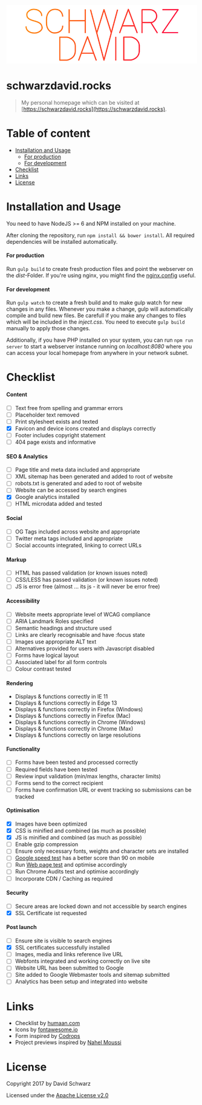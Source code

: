 ![schwarzdavid.rocks](./logo.jpg)

# schwarzdavid.rocks

> My personal homepage which can be visited at [https://schwarzdavid.rocks](https://schwarzdavid.rocks).

# Table of content

- [Installation and Usage](#installation-and-usage)
  - [For production](#for-production)
  - [For development](#for-developmnent)
- [Checklist](#checklist)
- [Links](#links)
- [License](#license)

# Installation and Usage

You need to have NodeJS >= 6 and NPM installed on your machine.

After cloning the repository, run `npm install && bower install`. All required dependencies will be installed 
automatically. 

#### For production

Run `gulp build` to create fresh production files and point the webserver on the *dist*-Folder. If you're using nginx, 
you might find the [nginx.config](./nginx.config) useful.

#### For development

Run `gulp watch` to create a fresh build and to make gulp watch for new changes in any files. Whenever you make a
change, gulp will automatically compile and build new files. Be carefull if you make any changes to files which will be
included in the *inject.css*. You need to execute `gulp build` manually to apply those changes.

Additionally, if you have PHP installed on your system, you can run `npm run server` to start a webserver instance
running on *localhost:8080* where you can access your local homepage from anywhere in your network subnet.

# Checklist

#### Content

- [ ] Text free from spelling and grammar errors
- [ ] Placeholder text removed
- [ ] Print stylesheet exists and texted
- [x] Favicon and device icons created and displays correctly
- [ ] Footer includes copyright statement
- [ ] 404 page exists and informative

#### SEO & Analytics

- [ ] Page title and meta data included and appropriate
- [ ] XML sitemap has been generated and added to root of website
- [ ] robots.txt is generated and aded to root of website
- [ ] Website can be accessed by search engines
- [x] Google analytics installed
- [ ] HTML microdata added and tested

#### Social

- [ ] OG Tags included across website and appropriate
- [ ] Twitter meta tags included and appropriate
- [ ] Social accounts integrated, linking to correct URLs

#### Markup

- [ ] HTML has passed validation (or known issues noted)
- [ ] CSS/LESS has passed validation (or known issues noted)
- [ ] JS is error free (almost ... its js - it will never be error free)

#### Accessibility

- [ ] Website meets appropriate level of WCAG compliance
- [ ] ARIA Landmark Roles specified
- [ ] Semantic headings and structure used
- [ ] Links are clearly recognisable and have :focus state
- [ ] Images use appropriate ALT text
- [ ] Alternatives provided for users with Javascript disabled
- [ ] Forms have logical layout
- [ ] Associated label for all form controls
- [ ] Colour contrast tested

#### Rendering

- Displays & functions correctly in IE 11
- Displays & functions correctly in Edge 13
- Displays & functions correctly in Firefox (Windows)
- Displays & functions correctly in Firefox (Mac)
- Displays & functions correctly in Chrome (Windows)
- Displays & functions correctly in Chrome (Max)
- Displays & functions correctly on large resolutions

#### Functionality

- [ ] Forms have been tested and processed correctly
- [ ] Required fields have been tested
- [ ] Review input validation (min/max lengths, character limits)
- [ ] Forms send to the correct recipient
- [ ] Forms have confirmation URL or event tracking so submissions can be tracked

#### Optimisation

- [x] Images have been optimized
- [x] CSS is minified and combined (as much as possible)
- [x] JS is minified and combined (as much as possible)
- [ ] Enable gzip compression
- [ ] Ensure only necessary fonts, weights and character sets are installed
- [ ] [Google speed test](https://developers.google.com/speed/pagespeed/insights/) has a better score than 90 on mobile
- [ ] Run [Web page test](http://www.webpagetest.org/) and optimise accordingly
- [ ] Run Chrome Audits test and optimise accordingly 
- [ ] Incorporate CDN / Caching as required

#### Security

- [ ] Secure areas are locked down and not accessible by search engines
- [x] SSL Certificate ist requested

#### Post launch

- [ ] Ensure site is visible to search engines 
- [x] SSL certificates successfully installed
- [ ] Images, media and links reference live URL
- [ ] Webfonts integrated and working correctly on live site
- [ ] Website URL has been submitted to Google
- [ ] Site added to Google Webmaster tools and sitemap submitted
- [ ] Analytics has been setup and integrated into website

# Links

- Checklist by [humaan.com](https://humaan.com/checklist/)
- Icons by [fontawesome.io](http://fontawesome.io/)
- Form inspired by [Codrops](https://tympanus.net/codrops/)
- Project previews inspired by [Nahel Moussi](http://nahelmoussi.com/)

# License

Copyright 2017 by David  Schwarz

Licensed under the [Apache License v2.0](LICENSE)
